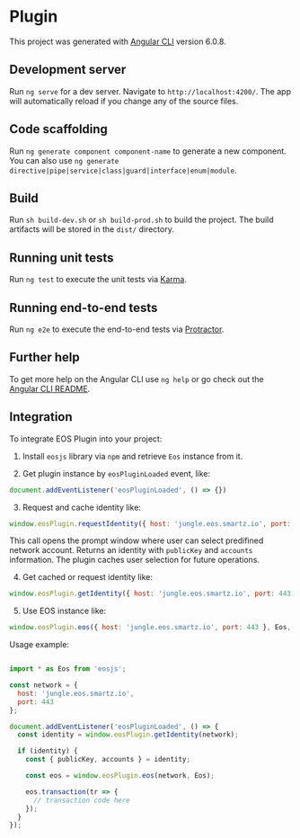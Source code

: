 # Plugin

This project was generated with [Angular CLI](https://github.com/angular/angular-cli) version 6.0.8.

## Development server

Run `ng serve` for a dev server. Navigate to `http://localhost:4200/`. The app will automatically reload if you change any of the source files.

## Code scaffolding

Run `ng generate component component-name` to generate a new component. You can also use `ng generate directive|pipe|service|class|guard|interface|enum|module`.

## Build

Run `sh build-dev.sh` or `sh build-prod.sh` to build the project. The build artifacts will be stored in the `dist/` directory.

## Running unit tests

Run `ng test` to execute the unit tests via [Karma](https://karma-runner.github.io).

## Running end-to-end tests

Run `ng e2e` to execute the end-to-end tests via [Protractor](http://www.protractortest.org/).

## Further help

To get more help on the Angular CLI use `ng help` or go check out the [Angular CLI README](https://github.com/angular/angular-cli/blob/master/README.md).

## Integration

To integrate EOS Plugin into your project:

1. Install `eosjs` library via `npm` and retrieve `Eos` instance from it.

2. Get plugin instance by `eosPluginLoaded` event, like:
  ```js
  document.addEventListener('eosPluginLoaded', () => {})
  ```

3. Request and cache identity like: 
  ```js
  window.eosPlugin.requestIdentity({ host: 'jungle.eos.smartz.io', port: 443 })
  ```
  This call opens the prompt window where user can select predifined network account. Returns an identity with `publicKey` and `accounts` information. The plugin caches user selection for future operations.

4. Get cached or request identity like:
  ```js
  window.eosPlugin.getIdentity({ host: 'jungle.eos.smartz.io', port: 443 })
  ```

5. Use EOS instance like:
  ```js
  window.eosPlugin.eos({ host: 'jungle.eos.smartz.io', port: 443 }, Eos, eosInstanceOptions)
  ```

Usage example: 

```js

import * as Eos from 'eosjs';

const network = {
  host: 'jungle.eos.smartz.io',
  port: 443
};

document.addEventListener('eosPluginLoaded', () => {
  const identity = window.eosPlugin.getIdentity(network);

  if (identity) {
    const { publicKey, accounts } = identity;

    const eos = window.eosPlugin.eos(network, Eos);

    eos.transaction(tr => {
      // transaction code here
    });
  }
});

```



